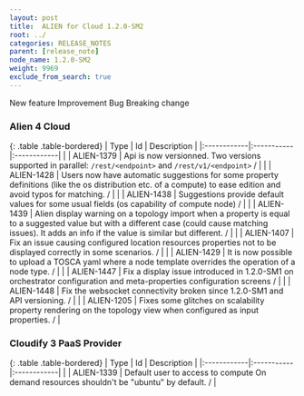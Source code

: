 ```yaml
---
layout: post
title:  ALIEN for Cloud 1.2.0-SM2
root: ../
categories: RELEASE_NOTES
parent: [release_note]
node_name: 1.2.0-SM2
weight: 9969
exclude_from_search: true
---
```





<i class="fa fa-plus text-success"></i> New feature <i class="fa fa-level-up text-primary"></i> Improvement  <i class="fa fa-bug text-danger"></i> Bug <i class="fa fa-exclamation-triangle text-warning"></i> Breaking change


### Alien 4 Cloud



  {: .table .table-bordered}
  | Type        | Id         | Description |
  |:------------|:-----------|:------------|
    |  <i class="fa fa-plus text-success"></i> | ALIEN-1379 | Api is now versionned. Two versions supported in parallel: `/rest/<endpoint>` and `/rest/v1/<endpoint>` /  |
    |  <i class="fa fa-plus text-success"></i> | ALIEN-1428 | Users now have automatic suggestions for some property definitions (like the os distribution etc. of a compute) to ease edition and avoid typos for matching. /  |
    |  <i class="fa fa-plus text-success"></i> | ALIEN-1438 | Suggestions provide default values for some usual fields (os capability of compute node) /  |
    |  <i class="fa fa-plus text-success"></i> | ALIEN-1439 | Alien display warning on a topology import when a property is equal to a suggested value but with a different case (could cause matching issues). It adds an info if the value is similar but different. /  |
        |  <i class="fa fa-bug text-danger"></i> | ALIEN-1407 | Fix an issue causing configured location resources properties not to be displayed correctly in some scenarios. /  |
    |  <i class="fa fa-bug text-danger"></i> | ALIEN-1429 | It is now possible to upload a TOSCA yaml where a node template overrides the operation of a node type. /  |
    |  <i class="fa fa-bug text-danger"></i> | ALIEN-1447 | Fix a display issue introduced in 1.2.0-SM1 on orchestrator configuration and meta-properties configuration screens /  |
    |  <i class="fa fa-bug text-danger"></i> | ALIEN-1448 | Fix the websocket connectivity broken since 1.2.0-SM1 and API versioning. /  |
    |  <i class="fa fa-bug text-danger"></i> | ALIEN-1205 | Fixes some glitches on scalability property rendering on the topology view when configured as input properties. /  |
  


### Cloudify 3 PaaS Provider



  {: .table .table-bordered}
  | Type        | Id         | Description |
  |:------------|:-----------|:------------|
        |  <i class="fa fa-bug text-danger"></i> | ALIEN-1339 | Default user to access to compute On demand resources shouldn't be "ubuntu" by default. /  |
  

